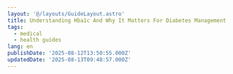 ```yaml
---
layout: '@/layouts/GuideLayout.astro'
title: Understanding Hba1c And Why It Matters For Diabetes Management
tags:
  - medical
  - health guides
lang: en
publishDate: '2025-08-12T13:50:55.000Z'
updatedDate: '2025-08-13T09:48:57.000Z'
---
```



